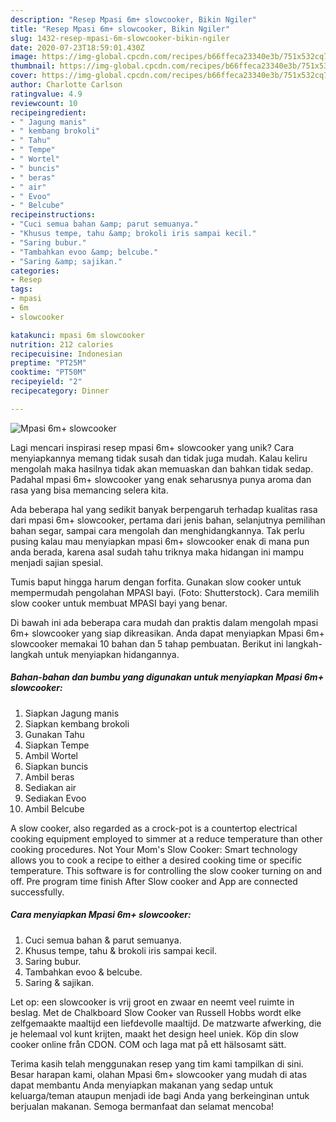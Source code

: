 ```yaml
---
description: "Resep Mpasi 6m+ slowcooker, Bikin Ngiler"
title: "Resep Mpasi 6m+ slowcooker, Bikin Ngiler"
slug: 1432-resep-mpasi-6m-slowcooker-bikin-ngiler
date: 2020-07-23T18:59:01.430Z
image: https://img-global.cpcdn.com/recipes/b66ffeca23340e3b/751x532cq70/mpasi-6m-slowcooker-foto-resep-utama.jpg
thumbnail: https://img-global.cpcdn.com/recipes/b66ffeca23340e3b/751x532cq70/mpasi-6m-slowcooker-foto-resep-utama.jpg
cover: https://img-global.cpcdn.com/recipes/b66ffeca23340e3b/751x532cq70/mpasi-6m-slowcooker-foto-resep-utama.jpg
author: Charlotte Carlson
ratingvalue: 4.9
reviewcount: 10
recipeingredient:
- " Jagung manis"
- " kembang brokoli"
- " Tahu"
- " Tempe"
- " Wortel"
- " buncis"
- " beras"
- " air"
- " Evoo"
- " Belcube"
recipeinstructions:
- "Cuci semua bahan &amp; parut semuanya."
- "Khusus tempe, tahu &amp; brokoli iris sampai kecil."
- "Saring bubur."
- "Tambahkan evoo &amp; belcube."
- "Saring &amp; sajikan."
categories:
- Resep
tags:
- mpasi
- 6m
- slowcooker

katakunci: mpasi 6m slowcooker 
nutrition: 212 calories
recipecuisine: Indonesian
preptime: "PT25M"
cooktime: "PT50M"
recipeyield: "2"
recipecategory: Dinner

---
```



![Mpasi 6m+ slowcooker](https://img-global.cpcdn.com/recipes/b66ffeca23340e3b/751x532cq70/mpasi-6m-slowcooker-foto-resep-utama.jpg)

Lagi mencari inspirasi resep mpasi 6m+ slowcooker yang unik? Cara menyiapkannya memang tidak susah dan tidak juga mudah. Kalau keliru mengolah maka hasilnya tidak akan memuaskan dan bahkan tidak sedap. Padahal mpasi 6m+ slowcooker yang enak seharusnya punya aroma dan rasa yang bisa memancing selera kita.

Ada beberapa hal yang sedikit banyak berpengaruh terhadap kualitas rasa dari mpasi 6m+ slowcooker, pertama dari jenis bahan, selanjutnya pemilihan bahan segar, sampai cara mengolah dan menghidangkannya. Tak perlu pusing kalau mau menyiapkan mpasi 6m+ slowcooker enak di mana pun anda berada, karena asal sudah tahu triknya maka hidangan ini mampu menjadi sajian spesial.

Tumis baput hingga harum dengan forfita. Gunakan slow cooker untuk mempermudah pengolahan MPASI bayi. (Foto: Shutterstock). Cara memilih slow cooker untuk membuat MPASI bayi yang benar.


Di bawah ini ada beberapa cara mudah dan praktis dalam mengolah mpasi 6m+ slowcooker yang siap dikreasikan. Anda dapat menyiapkan Mpasi 6m+ slowcooker memakai 10 bahan dan 5 tahap pembuatan. Berikut ini langkah-langkah untuk menyiapkan hidangannya.

<!--inarticleads1-->

##### Bahan-bahan dan bumbu yang digunakan untuk menyiapkan Mpasi 6m+ slowcooker:

1. Siapkan  Jagung manis
1. Siapkan  kembang brokoli
1. Gunakan  Tahu
1. Siapkan  Tempe
1. Ambil  Wortel
1. Siapkan  buncis
1. Ambil  beras
1. Sediakan  air
1. Sediakan  Evoo
1. Ambil  Belcube


A slow cooker, also regarded as a crock-pot is a countertop electrical cooking equipment employed to simmer at a reduce temperature than other cooking procedures. Not Your Mom&#39;s Slow Cooker: Smart technology allows you to cook a recipe to either a desired cooking time or specific temperature. This software is for controlling the slow cooker turning on and off. Pre program time finish After Slow cooker and App are connected successfully. 

<!--inarticleads2-->

##### Cara menyiapkan Mpasi 6m+ slowcooker:

1. Cuci semua bahan &amp; parut semuanya.
1. Khusus tempe, tahu &amp; brokoli iris sampai kecil.
1. Saring bubur.
1. Tambahkan evoo &amp; belcube.
1. Saring &amp; sajikan.


Let op: een slowcooker is vrij groot en zwaar en neemt veel ruimte in beslag. Met de Chalkboard Slow Cooker van Russell Hobbs wordt elke zelfgemaakte maaltijd een liefdevolle maaltijd. De matzwarte afwerking, die je helemaal vol kunt krijten, maakt het design heel uniek. Köp din slow cooker online från CDON. COM och laga mat på ett hälsosamt sätt. 

Terima kasih telah menggunakan resep yang tim kami tampilkan di sini. Besar harapan kami, olahan Mpasi 6m+ slowcooker yang mudah di atas dapat membantu Anda menyiapkan makanan yang sedap untuk keluarga/teman ataupun menjadi ide bagi Anda yang berkeinginan untuk berjualan makanan. Semoga bermanfaat dan selamat mencoba!
